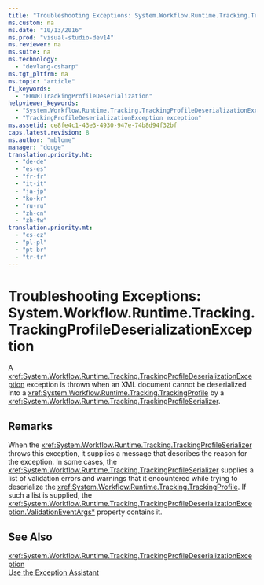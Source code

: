 ```yaml
---
title: "Troubleshooting Exceptions: System.Workflow.Runtime.Tracking.TrackingProfileDeserializationException"
ms.custom: na
ms.date: "10/13/2016"
ms.prod: "visual-studio-dev14"
ms.reviewer: na
ms.suite: na
ms.technology: 
  - "devlang-csharp"
ms.tgt_pltfrm: na
ms.topic: "article"
f1_keywords: 
  - "EHWRTTrackingProfileDeserialization"
helpviewer_keywords: 
  - "System.Workflow.Runtime.Tracking.TrackingProfileDeserializationException exception"
  - "TrackingProfileDeserializationException exception"
ms.assetid: ce8fe4c1-43e3-4930-947e-74b8d94f32bf
caps.latest.revision: 8
ms.author: "mblome"
manager: "douge"
translation.priority.ht: 
  - "de-de"
  - "es-es"
  - "fr-fr"
  - "it-it"
  - "ja-jp"
  - "ko-kr"
  - "ru-ru"
  - "zh-cn"
  - "zh-tw"
translation.priority.mt: 
  - "cs-cz"
  - "pl-pl"
  - "pt-br"
  - "tr-tr"
---
```

# Troubleshooting Exceptions: System.Workflow.Runtime.Tracking.TrackingProfileDeserializationException
A <xref:System.Workflow.Runtime.Tracking.TrackingProfileDeserializationException> exception is thrown when an XML document cannot be deserialized into a <xref:System.Workflow.Runtime.Tracking.TrackingProfile> by a <xref:System.Workflow.Runtime.Tracking.TrackingProfileSerializer>.  
  
## Remarks  
 When the <xref:System.Workflow.Runtime.Tracking.TrackingProfileSerializer> throws this exception, it supplies a message that describes the reason for the exception. In some cases, the <xref:System.Workflow.Runtime.Tracking.TrackingProfileSerializer> supplies a list of validation errors and warnings that it encountered while trying to deserialize the <xref:System.Workflow.Runtime.Tracking.TrackingProfile>. If such a list is supplied, the <xref:System.Workflow.Runtime.Tracking.TrackingProfileDeserializationException.ValidationEventArgs*> property contains it.  
  
## See Also  
 <xref:System.Workflow.Runtime.Tracking.TrackingProfileDeserializationException>   
 [Use the Exception Assistant](../Topic/How%20to:%20Use%20the%20Exception%20Assistant.md)